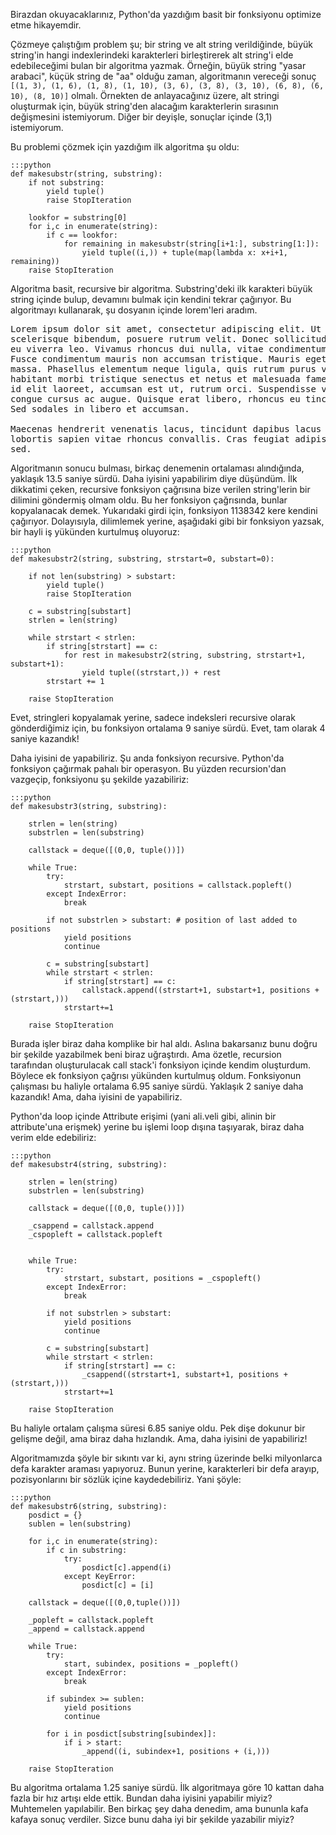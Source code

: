 <!-- 
.. description: Basit bir Python fonksiyonunu optimize ederek, 10 kattan fazla bir hız artışı elde ettim.
.. date: 2013/11/02 21:00
.. title: Bir optimizasyon hikayesi
.. slug: bir-optimizasyon-hikayesi
-->


Birazdan okuyacaklarınız, Python'da yazdığım basit bir fonksiyonu optimize etme hikayemdir.

Çözmeye çalıştığım problem şu; bir string ve alt string verildiğinde, büyük string'in hangi
indexlerindeki karakterleri birleştirerek alt string'i elde edebileceğimi bulan bir algoritma
yazmak. Örneğin, büyük string "yasar arabaci", küçük string de "aa" olduğu zaman, algoritmanın
vereceği sonuç `[(1, 3), (1, 6), (1, 8), (1, 10), (3, 6), (3, 8), (3, 10), (6, 8), (6, 10), (8, 10)]`
olmalı. Örnekten de anlayacağınız üzere, alt stringi oluşturmak için, büyük string'den alacağım
karakterlerin sırasının değişmesini istemiyorum. Diğer bir deyişle, sonuçlar içinde (3,1) istemiyorum.

Bu problemi çözmek için yazdığım ilk algoritma şu oldu: <!-- TEASER_END -->

	:::python
	def makesubstr(string, substring):
		if not substring:
			yield tuple()
			raise StopIteration

		lookfor = substring[0]
		for i,c in enumerate(string):
			if c == lookfor:
				for remaining in makesubstr(string[i+1:], substring[1:]):
					yield tuple((i,)) + tuple(map(lambda x: x+i+1, remaining))
		raise StopIteration
	
Algoritma basit, recursive bir algoritma. Substring'deki ilk karakteri büyük string içinde bulup, devamını bulmak
için kendini tekrar çağırıyor. Bu algoritmayı kullanarak, şu dosyanın içinde lorem'leri aradım.

<pre>
Lorem ipsum dolor sit amet, consectetur adipiscing elit. Ut arcu nibh, ultriciesat
scelerisque bibendum, posuere rutrum velit. Donec sollicitudin scelerisque purus,
eu viverra leo. Vivamus rhoncus dui nulla, vitae condimentum metus ullamcorper vel.
Fusce condimentum mauris non accumsan tristique. Mauris eget ornare leo, eu lobortis
massa. Phasellus elementum neque ligula, quis rutrum purus vehicula at. Pellentesque
habitant morbi tristique senectus et netus et malesuada fames ac turpis egestas. Cras
id elit laoreet, accumsan est ut, rutrum orci. Suspendisse vitae urna eget metus ullamcorper
congue cursus ac augue. Quisque erat libero, rhoncus eu tincidunt quis, rutrum in ipsum.
Sed sodales in libero et accumsan.

Maecenas hendrerit venenatis lacus, tincidunt dapibus lacus dignissim tincidunt. Sed
lobortis sapien vitae rhoncus convallis. Cras feugiat adipiscing libero. Quisque pretium
sed.
</pre>

Algoritmanın sonucu bulması, birkaç denemenin ortalaması alındığında, yaklaşık 13.5 saniye
sürdü. Daha iyisini yapabilirim diye düşündüm. İlk dikkatimi çeken, recursive fonksiyon
çağrısına bize verilen string'lerin bir dilimini göndermiş olmam oldu. Bu her fonksiyon
çağrısında, bunlar kopyalanacak demek. Yukarıdaki girdi için, fonksiyon 1138342 kere kendini
çağırıyor. Dolayısıyla, dilimlemek yerine, aşağıdaki gibi bir fonksiyon yazsak, bir hayli
iş yükünden kurtulmuş oluyoruz:

	:::python
	def makesubstr2(string, substring, strstart=0, substart=0):

		if not len(substring) > substart:
			yield tuple()
			raise StopIteration

		c = substring[substart]
		strlen = len(string)

		while strstart < strlen:
			if string[strstart] == c:
				for rest in makesubstr2(string, substring, strstart+1, substart+1):
					yield tuple((strstart,)) + rest
			strstart += 1

		raise StopIteration
		
Evet, stringleri kopyalamak yerine, sadece indeksleri recursive olarak gönderdiğimiz
için, bu fonksiyon ortalama 9 saniye sürdü. Evet, tam olarak 4 saniye kazandık!

Daha iyisini de yapabiliriz. Şu anda fonksiyon recursive. Python'da fonksiyon çağırmak
pahalı bir operasyon. Bu yüzden recursion'dan vazgeçip, fonksiyonu şu şekilde yazabiliriz:

	:::python
	def makesubstr3(string, substring):

		strlen = len(string)
		substrlen = len(substring)

		callstack = deque([(0,0, tuple())])
		
		while True:
			try:
				strstart, substart, positions = callstack.popleft()
			except IndexError:
				break

			if not substrlen > substart: # position of last added to positions
				yield positions
				continue

			c = substring[substart]
			while strstart < strlen:
				if string[strstart] == c:
					callstack.append((strstart+1, substart+1, positions + (strstart,)))
				strstart+=1

		raise StopIteration
		
Burada işler biraz daha komplike bir hal aldı. Aslına bakarsanız bunu doğru bir şekilde yazabilmek beni
biraz uğraştırdı. Ama özetle, recursion tarafından oluşturulacak call stack'i fonksiyon içinde kendim
oluşturdum. Böylece ek fonksiyon çağrısı yükünden kurtulmuş oldum. Fonksiyonun çalışması bu haliyle
ortalama 6.95 saniye sürdü. Yaklaşık 2 saniye daha kazandık! Ama, daha iyisini de yapabiliriz.

Python'da loop içinde Attribute erişimi (yani ali.veli gibi, alinin bir attribute'una erişmek) yerine
bu işlemi loop dışına taşıyarak, biraz daha verim elde edebiliriz:

	:::python
	def makesubstr4(string, substring):

		strlen = len(string)
		substrlen = len(substring)

		callstack = deque([(0,0, tuple())])

		_csappend = callstack.append
		_cspopleft = callstack.popleft

		
		while True:
			try:
				strstart, substart, positions = _cspopleft()
			except IndexError:
				break

			if not substrlen > substart:
				yield positions
				continue

			c = substring[substart]
			while strstart < strlen:
				if string[strstart] == c:
					_csappend((strstart+1, substart+1, positions + (strstart,)))
				strstart+=1

		raise StopIteration
		
Bu haliyle ortalam çalışma süresi 6.85 saniye oldu. Pek dişe dokunur bir gelişme değil, ama biraz daha
hızlandık. Ama, daha iyisini de yapabiliriz!

Algoritmamızda şöyle bir sıkıntı var ki, aynı string üzerinde belki milyonlarca defa karakter
araması yapıyoruz. Bunun yerine, karakterleri bir defa arayıp, pozisyonlarını bir sözlük
içine kaydedebiliriz. Yani şöyle:

	:::python
	def makesubstr6(string, substring):
		posdict = {}
		sublen = len(substring)
		
		for i,c in enumerate(string):
			if c in substring:
				try:
					posdict[c].append(i)
				except KeyError:
					posdict[c] = [i]

		callstack = deque([(0,0,tuple())])

		_popleft = callstack.popleft
		_append = callstack.append

		while True:
			try:
				start, subindex, positions = _popleft()
			except IndexError:
				break

			if subindex >= sublen:
				yield positions
				continue

			for i in posdict[substring[subindex]]:
				if i > start:
					_append((i, subindex+1, positions + (i,)))

		raise StopIteration

Bu algoritma ortalama 1.25 saniye sürdü. İlk algoritmaya göre 10 kattan daha fazla bir hız artışı
elde ettik. Bundan daha iyisini yapabilir miyiz? Muhtemelen yapılabilir. Ben birkaç şey daha denedim,
ama bununla kafa kafaya sonuç verdiler. Sizce bunu daha iyi bir şekilde yazabilir miyiz?